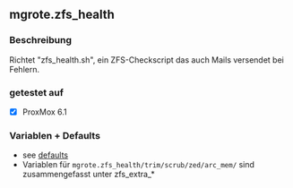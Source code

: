 ## mgrote.zfs_health

### Beschreibung
Richtet "zfs_health.sh", ein ZFS-Checkscript das auch Mails versendet bei Fehlern.


### getestet auf
- [x] ProxMox 6.1

### Variablen + Defaults
- see [defaults](./defaults/main.yml)
- Variablen für ``mgrote.zfs_health/trim/scrub/zed/arc_mem/`` sind zusammengefasst unter zfs_extra_*
